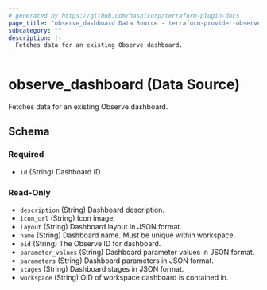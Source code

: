 ```yaml
---
# generated by https://github.com/hashicorp/terraform-plugin-docs
page_title: "observe_dashboard Data Source - terraform-provider-observe"
subcategory: ""
description: |-
  Fetches data for an existing Observe dashboard.
---
```


# observe_dashboard (Data Source)

Fetches data for an existing Observe dashboard.



<!-- schema generated by tfplugindocs -->
## Schema

### Required

- `id` (String) Dashboard ID.

### Read-Only

- `description` (String) Dashboard description.
- `icon_url` (String) Icon image.
- `layout` (String) Dashboard layout in JSON format.
- `name` (String) Dashboard name. Must be unique within workspace.
- `oid` (String) The Observe ID for dashboard.
- `parameter_values` (String) Dashboard parameter values in JSON format.
- `parameters` (String) Dashboard parameters in JSON format.
- `stages` (String) Dashboard stages in JSON format.
- `workspace` (String) OID of workspace dashboard is contained in.



